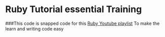 # Ruby Tutorial essential Training
###This code is snapped code for this [Ruby Youtube playlist](https://www.youtube.com/playlist?list=PLF8OvnCBlEY0GJVVe1YquY64Ag7NBbPZq) 
To make the learn and writing code easy
